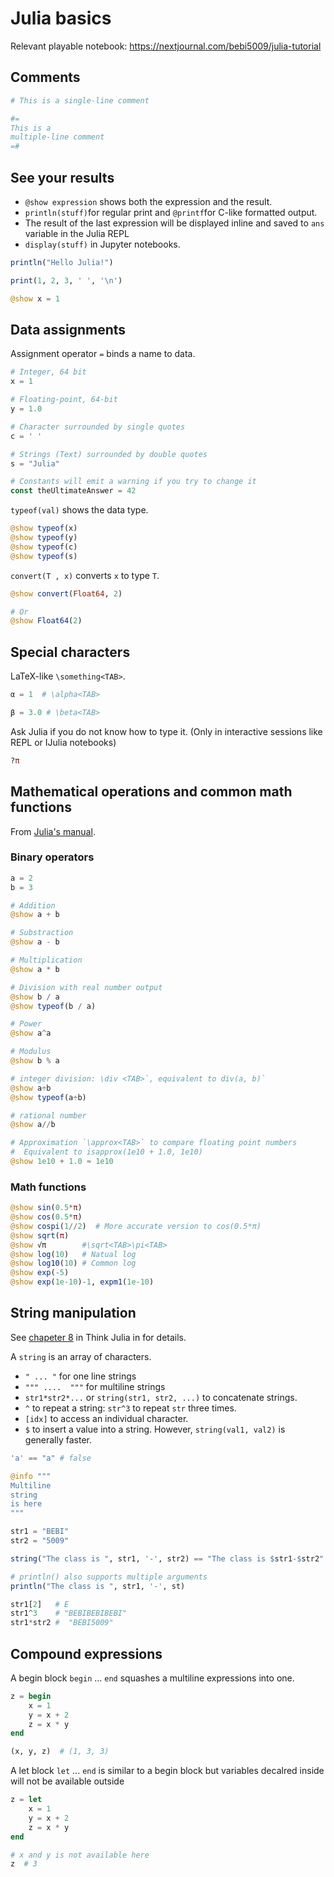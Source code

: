 # Julia basics

Relevant playable notebook: <https://nextjournal.com/bebi5009/julia-tutorial>

## Comments

```julia
# This is a single-line comment

#=
This is a
multiple-line comment
=#
```

## See your results

- `@show expression` shows both the expression and the result.
- `println(stuff)`for regular print and `@printf`for C-like formatted output.
- The result of the last expression will be displayed inline and saved to `ans `variable in the Julia REPL
- `display(stuff)` in Jupyter notebooks.

```julia
println("Hello Julia!")

print(1, 2, 3, ' ', '\n')

@show x = 1
```

## Data assignments

Assignment operator `=` binds a name to data.

```julia
# Integer, 64 bit
x = 1  

# Floating-point, 64-bit
y = 1.0 

# Character surrounded by single quotes
c = ' ' 

# Strings (Text) surrounded by double quotes
s = "Julia"

# Constants will emit a warning if you try to change it
const theUltimateAnswer = 42
```

`typeof(val)` shows the data type.

```julia
@show typeof(x)
@show typeof(y)
@show typeof(c)
@show typeof(s)
```

`convert(T , x)` converts `x` to type `T`.

```julia
@show convert(Float64, 2)

# Or
@show Float64(2)
```

## Special characters

LaTeX-like `\something<TAB>`.

```julia
α = 1  # \alpha<TAB>

β = 3.0 # \beta<TAB>
```

Ask Julia if you do not know how to type it. (Only in interactive sessions like REPL or IJulia notebooks)

```julia
?π
```

## Mathematical operations and common math functions

From [Julia's manual](https://docs.julialang.org/en/v1/manual/mathematical-operations/#Mathematical-Operations-and-Elementary-Functions).

### Binary operators

```julia
a = 2
b = 3

# Addition
@show a + b

# Substraction
@show a - b

# Multiplication
@show a * b

# Division with real number output
@show b / a
@show typeof(b / a)

# Power
@show a^a

# Modulus
@show b % a

# integer division: \div <TAB>`, equivalent to div(a, b)`
@show a÷b
@show typeof(a÷b)

# rational number
@show a//b      

# Approximation `\approx<TAB>` to compare floating point numbers
#  Equivalent to isapprox(1e10 + 1.0, 1e10)
@show 1e10 + 1.0 ≈ 1e10
```

### Math functions

```julia
@show sin(0.5*π)
@show cos(0.5*π)
@show cospi(1//2)  # More accurate version to cos(0.5*π)
@show sqrt(π)
@show √π        #\sqrt<TAB>\pi<TAB>
@show log(10)   # Natual log
@show log10(10) # Common log
@show exp(-5)
@show exp(1e-10)-1, expm1(1e-10)
```

## String manipulation

See [chapeter 8](https://benlauwens.github.io/ThinkJulia.jl/latest/book.html#chap08) in Think Julia in for details.

A `string` is an array of characters.

- `" ... "` for one line strings
- `""" ....  """` for multiline strings
- `str1*str2*...` or `string(str1, str2, ...)` to concatenate strings.
- `^` to repeat a string: `str^3` to repeat `str` three times.
- `[idx]` to access an individual character.
- `$` to insert a value into a string. However, `string(val1, val2)` is generally faster.

```julia
'a' == "a" # false

@info """ 
Multiline
string
is here
"""

str1 = "BEBI"
str2 = "5009"

string("The class is ", str1, '-', str2) == "The class is $str1-$str2" # true

# println() also supports multiple arguments
println("The class is ", str1, '-', st)

str1[2]   # E
str1^3    # "BEBIBEBIBEBI"
str1*str2 #  "BEBI5009"
```

## Compound expressions

A begin block `begin` ... `end` squashes a multiline expressions into one.

```julia
z = begin
    x = 1
    y = x + 2
    z = x * y
end

(x, y, z)  # (1, 3, 3)
```

A let block `let` ... `end` is similar to a begin block but variables decalred inside will not be available outside

```julia
z = let
    x = 1
    y = x + 2
    z = x * y
end

# x and y is not available here
z  # 3
```